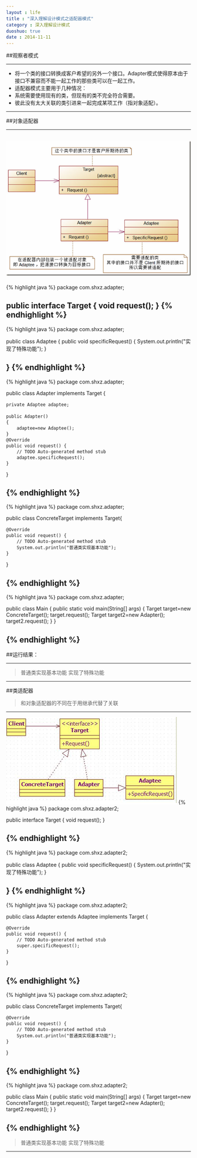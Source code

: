 ```yaml
---
layout : life
title : "深入理解设计模式之适配器模式"
category : 深入理解设计模式
duoshuo: true
date : 2014-11-11
---
```


##观察者模式

-----------------

* 将一个类的接口转换成客户希望的另外一个接口。Adapter模式使得原本由于接口不兼容而不能一起工作的那些类可以在一起工作。
* 适配器模式主要用于几种情况：
 * 系统需要使用现有的类，但现有的类不完全符合需要。
 * 彼此没有太大关联的类引进来一起完成某项工作（指对象适配）。

---------------

##对象适配器

----------------

![onepiece](/life/picture/adapter.jpg)
-----------------
{% highlight java %}
package com.shxz.adapter;

public interface Target {
	void request();
}
{% endhighlight %}
-------------------
{% highlight java %}
package com.shxz.adapter;

public class Adaptee {
	public void specificRequest()
	{
		System.out.println("实现了特殊功能");
	}
	
}
{% endhighlight %}
--------------------
{% highlight java %}
package com.shxz.adapter;

public class Adapter implements Target {

	private Adaptee adaptee;
	
	public Adapter()
	{
		adaptee=new Adaptee();
	}
	@Override
	public void request() {
		// TODO Auto-generated method stub
		adaptee.specificRequest();
	}
	
}

{% endhighlight %}
---------------------
{% highlight java %}
package com.shxz.adapter;

public class ConcreteTarget implements Target{

	@Override
	public void request() {
		// TODO Auto-generated method stub
		System.out.println("普通类实现基本功能");
	}

}

{% endhighlight %}
--------------------
{% highlight java %}
package com.shxz.adapter;

public class Main {
	public static void main(String[] args) {
		Target target=new ConcreteTarget();
		target.request();
		Target target2=new  Adapter();
		target2.request();
	}
}

{% endhighlight %}
------------------------

##运行结果：

----------------

>普通类实现基本功能
>实现了特殊功能

--------------

##类适配器
>和对象适配器的不同在于用继承代替了关联

--------------
![onepiece](/life/picture/duixiang.png)
{% highlight java %}
package com.shxz.adapter2;

public interface Target {
	void request();
}

{% endhighlight %}
-----------
{% highlight java %}
package com.shxz.adapter2;

public class Adaptee {
	public void specificRequest()
	{
		System.out.println("实现了特殊功能");
	}
	
}
{% endhighlight %}
-----------
{% highlight java %}
package com.shxz.adapter2;

public class Adapter extends Adaptee implements Target {

	@Override
	public void request() {
		// TODO Auto-generated method stub
		super.specificRequest();
	}
}

{% endhighlight %}
-----------
{% highlight java %}
package com.shxz.adapter2;

public class ConcreteTarget implements Target{

	@Override
	public void request() {
		// TODO Auto-generated method stub
		System.out.println("普通类实现基本功能");
	}

}

{% endhighlight %}
-----------
{% highlight java %}
package com.shxz.adapter2;

public class Main {
	public static void main(String[] args) {
		Target target=new ConcreteTarget();
		target.request();
		Target target2=new  Adapter();
		target2.request();
	}
}

{% endhighlight %}
-----------
>普通类实现基本功能
>实现了特殊功能

-------------------